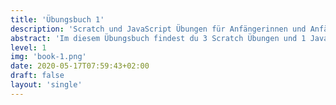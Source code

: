 ```yaml
---
title: 'Übungsbuch 1'
description: 'Scratch und JavaScript Übungen für Anfängerinnen und Anfänger'
abstract: 'Im diesem Übungsbuch findest du 3 Scratch Übungen und 1 JavaScript Übung für Programmier-AnfängerInnen. Für die JavaScript Übung solltest du schon ein klein wenig Tippen können.'
level: 1
img: 'book-1.png'
date: 2020-05-17T07:59:43+02:00
draft: false
layout: 'single'
---
```

